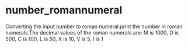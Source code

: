 # number_romannumeral
Converting the input number to roman numeral.print the number in roman numerals.The decimal values of the roman numerals are: M is 1000, D is 500, C is 100, L is 50, X is 10, V is 5, I is 1
